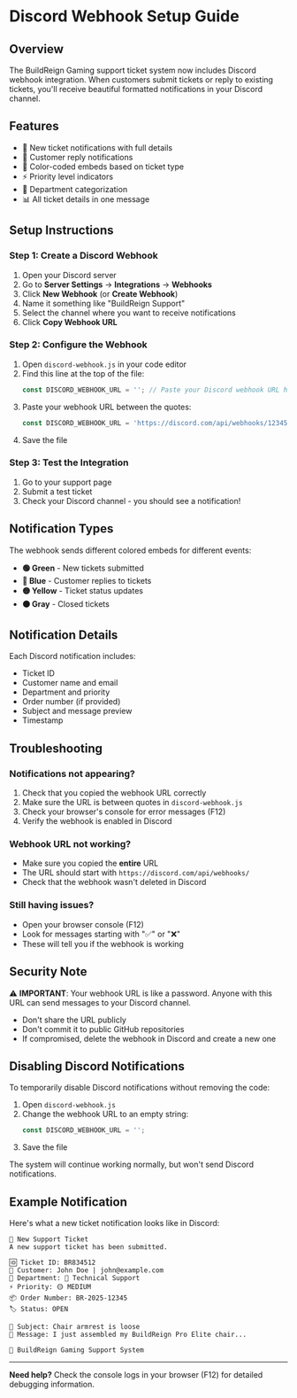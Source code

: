 # Discord Webhook Setup Guide

## Overview
The BuildReign Gaming support ticket system now includes Discord webhook integration. When customers submit tickets or reply to existing tickets, you'll receive beautiful formatted notifications in your Discord channel.

## Features
- 🎫 New ticket notifications with full details
- 💬 Customer reply notifications
- 🎨 Color-coded embeds based on ticket type
- ⚡ Priority level indicators
- 📁 Department categorization
- 📊 All ticket details in one message

## Setup Instructions

### Step 1: Create a Discord Webhook

1. Open your Discord server
2. Go to **Server Settings** → **Integrations** → **Webhooks**
3. Click **New Webhook** (or **Create Webhook**)
4. Name it something like "BuildReign Support"
5. Select the channel where you want to receive notifications
6. Click **Copy Webhook URL**

### Step 2: Configure the Webhook

1. Open `discord-webhook.js` in your code editor
2. Find this line at the top of the file:
   ```javascript
   const DISCORD_WEBHOOK_URL = ''; // Paste your Discord webhook URL here
   ```
3. Paste your webhook URL between the quotes:
   ```javascript
   const DISCORD_WEBHOOK_URL = 'https://discord.com/api/webhooks/1234567890/AbCdEfGhIjKlMnOpQrStUvWxYz';
   ```
4. Save the file

### Step 3: Test the Integration

1. Go to your support page
2. Submit a test ticket
3. Check your Discord channel - you should see a notification!

## Notification Types

The webhook sends different colored embeds for different events:

- **🟢 Green** - New tickets submitted
- **🔵 Blue** - Customer replies to tickets
- **🟡 Yellow** - Ticket status updates
- **⚫ Gray** - Closed tickets

## Notification Details

Each Discord notification includes:
- Ticket ID
- Customer name and email
- Department and priority
- Order number (if provided)
- Subject and message preview
- Timestamp

## Troubleshooting

### Notifications not appearing?
1. Check that you copied the webhook URL correctly
2. Make sure the URL is between quotes in `discord-webhook.js`
3. Check your browser's console for error messages (F12)
4. Verify the webhook is enabled in Discord

### Webhook URL not working?
- Make sure you copied the **entire** URL
- The URL should start with `https://discord.com/api/webhooks/`
- Check that the webhook wasn't deleted in Discord

### Still having issues?
- Open your browser console (F12)
- Look for messages starting with "✅" or "❌"
- These will tell you if the webhook is working

## Security Note

⚠️ **IMPORTANT**: Your webhook URL is like a password. Anyone with this URL can send messages to your Discord channel.

- Don't share the URL publicly
- Don't commit it to public GitHub repositories
- If compromised, delete the webhook in Discord and create a new one

## Disabling Discord Notifications

To temporarily disable Discord notifications without removing the code:

1. Open `discord-webhook.js`
2. Change the webhook URL to an empty string:
   ```javascript
   const DISCORD_WEBHOOK_URL = '';
   ```
3. Save the file

The system will continue working normally, but won't send Discord notifications.

## Example Notification

Here's what a new ticket notification looks like in Discord:

```
🎫 New Support Ticket
A new support ticket has been submitted.

🆔 Ticket ID: BR834512
📧 Customer: John Doe | john@example.com
📁 Department: 🔧 Technical Support
⚡ Priority: 🟡 MEDIUM
📦 Order Number: BR-2025-12345
🏷️ Status: OPEN

📝 Subject: Chair armrest is loose
💭 Message: I just assembled my BuildReign Pro Elite chair...

🤖 BuildReign Gaming Support System
```

---

**Need help?** Check the console logs in your browser (F12) for detailed debugging information.
